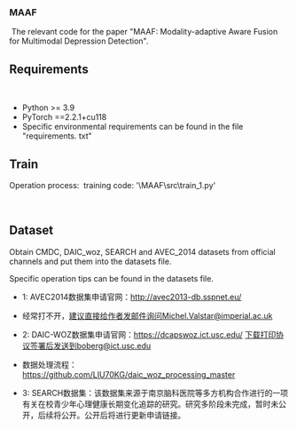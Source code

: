 ### MAAF
﻿
The relevant code for the paper "MAAF: Modality-adaptive Aware Fusion for Multimodal Depression Detection".
﻿
## Requirements
﻿
- Python >= 3.9
- PyTorch ==2.2.1+cu118
- Specific environmental requirements can be found in the file "requirements. txt"
﻿
## Train
Operation process:
﻿
training code: '\MAAF\src\train_1.py'
 
 
﻿
﻿
## Dataset
Obtain CMDC, DAIC_woz, SEARCH and AVEC_2014 datasets from official channels and put them into the datasets file.
  
Specific operation tips can be found in the datasets file.
  
- 1: AVEC2014数据集申请官网：http://avec2013-db.sspnet.eu/
-  经常打不开，建议直接给作者发邮件询问Michel.Valstar@imperial.ac.uk
 
- 2: DAIC-WOZ数据集申请官网：https://dcapswoz.ict.usc.edu/ 下载打印协议签署后发送到boberg@ict.usc.edu
-  数据处理流程：https://github.com/LIU70KG/daic_woz_processing_master
 
- 3: SEARCH数据集：该数据集来源于南京脑科医院等多方机构合作进行的一项有关在校青少年心理健康长期变化追踪的研究。研究多阶段未完成，暂时未公开，后续将公开。公开后将进行更新申请链接。
